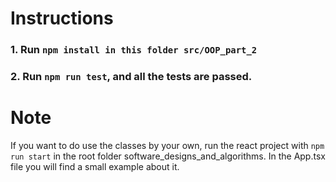 # Instructions

### 1. Run ``` npm install in this folder src/OOP_part_2 ```
### 2. Run ``` npm run test ```, and all the tests are passed.

# Note

If you want to do use the classes by your own, run the react project with ``` npm run start ``` in the root folder software_designs_and_algorithms.
In the App.tsx file you will find a small example about it.